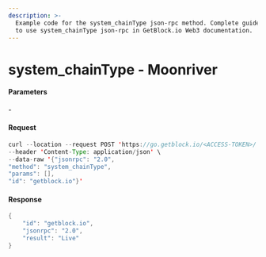 ```yaml
---
description: >-
  Example code for the system_chainType json-rpc method. Сomplete guide on how
  to use system_chainType json-rpc in GetBlock.io Web3 documentation.
---
```


# system\_chainType - Moonriver

#### Parameters

\-

#### Request

```java
curl --location --request POST 'https://go.getblock.io/<ACCESS-TOKEN>/' \
--header 'Content-Type: application/json' \
--data-raw '{"jsonrpc": "2.0",
"method": "system_chainType",
"params": [],
"id": "getblock.io"}'
```

#### Response

```java
{
    "id": "getblock.io",
    "jsonrpc": "2.0",
    "result": "Live"
}
```
